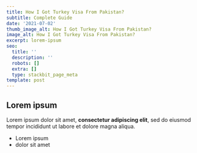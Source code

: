 ```yaml
---
title: How I Got Turkey Visa From Pakistan?
subtitle: Complete Guide
date: '2021-07-02'
thumb_image_alt: How I Got Turkey Visa From Pakistan?
image_alt: How I Got Turkey Visa From Pakistan?
excerpt: lorem-ipsum
seo:
  title: ''
  description: ''
  robots: []
  extra: []
  type: stackbit_page_meta
template: post
---
```

## Lorem ipsum

Lorem ipsum dolor sit amet, **consectetur adipiscing elit**, sed do eiusmod tempor incididunt ut labore et dolore magna aliqua.

- Lorem ipsum
- dolor sit amet